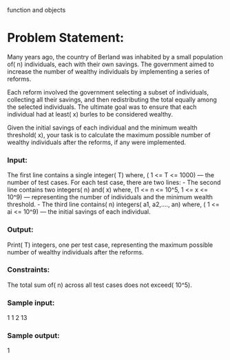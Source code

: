 function and objects

# Problem Statement: 

Many years ago, the country of Berland was inhabited by a small population of( n) individuals, each with their own savings. The government aimed to increase the number of wealthy individuals by implementing a series of reforms.

Each reform involved the government selecting a subset of individuals, collecting all their savings, and then redistributing the total equally among the selected individuals. The ultimate goal was to ensure that each individual had at least( x) burles to be considered wealthy.

Given the initial savings of each individual and the minimum wealth threshold( x), your task is to calculate the maximum possible number of wealthy individuals after the reforms, if any were implemented.

### Input:

The first line contains a single integer( T) where, ( 1 <= T <= 1000) — the number of test cases.
For each test case, there are two lines: - The second line contains two integers( n) and( x) where, (1 <= n <= 10^5, 1 <= x <= 10^9) — representing the number of individuals and the minimum wealth threshold. - The third line contains( n) integers( a1, a2,...., an) where, ( 1 <= ai <= 10^9) — the initial savings of each individual.

### Output:

Print( T) integers, one per test case, representing the maximum possible number of wealthy individuals after the reforms.

### Constraints:

The total sum of( n) across all test cases does not exceed( 10^5).

### Sample input:

1
1 2
13

### Sample output:

1
